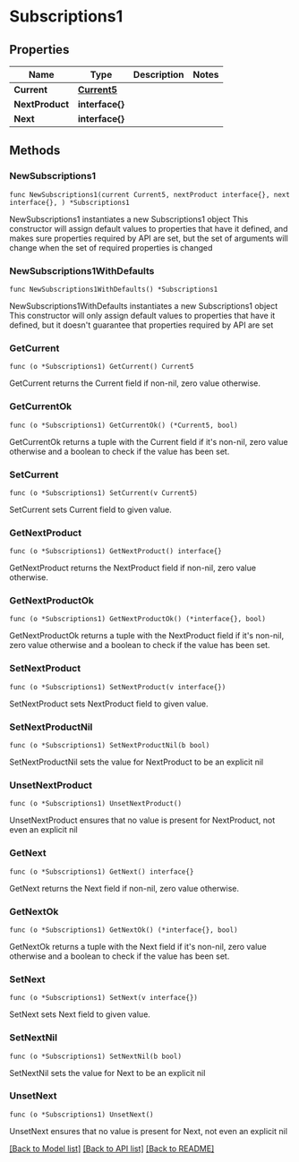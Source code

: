 # Subscriptions1

## Properties

Name | Type | Description | Notes
------------ | ------------- | ------------- | -------------
**Current** | [**Current5**](Current5.md) |  | 
**NextProduct** | **interface{}** |  | 
**Next** | **interface{}** |  | 

## Methods

### NewSubscriptions1

`func NewSubscriptions1(current Current5, nextProduct interface{}, next interface{}, ) *Subscriptions1`

NewSubscriptions1 instantiates a new Subscriptions1 object
This constructor will assign default values to properties that have it defined,
and makes sure properties required by API are set, but the set of arguments
will change when the set of required properties is changed

### NewSubscriptions1WithDefaults

`func NewSubscriptions1WithDefaults() *Subscriptions1`

NewSubscriptions1WithDefaults instantiates a new Subscriptions1 object
This constructor will only assign default values to properties that have it defined,
but it doesn't guarantee that properties required by API are set

### GetCurrent

`func (o *Subscriptions1) GetCurrent() Current5`

GetCurrent returns the Current field if non-nil, zero value otherwise.

### GetCurrentOk

`func (o *Subscriptions1) GetCurrentOk() (*Current5, bool)`

GetCurrentOk returns a tuple with the Current field if it's non-nil, zero value otherwise
and a boolean to check if the value has been set.

### SetCurrent

`func (o *Subscriptions1) SetCurrent(v Current5)`

SetCurrent sets Current field to given value.


### GetNextProduct

`func (o *Subscriptions1) GetNextProduct() interface{}`

GetNextProduct returns the NextProduct field if non-nil, zero value otherwise.

### GetNextProductOk

`func (o *Subscriptions1) GetNextProductOk() (*interface{}, bool)`

GetNextProductOk returns a tuple with the NextProduct field if it's non-nil, zero value otherwise
and a boolean to check if the value has been set.

### SetNextProduct

`func (o *Subscriptions1) SetNextProduct(v interface{})`

SetNextProduct sets NextProduct field to given value.


### SetNextProductNil

`func (o *Subscriptions1) SetNextProductNil(b bool)`

 SetNextProductNil sets the value for NextProduct to be an explicit nil

### UnsetNextProduct
`func (o *Subscriptions1) UnsetNextProduct()`

UnsetNextProduct ensures that no value is present for NextProduct, not even an explicit nil
### GetNext

`func (o *Subscriptions1) GetNext() interface{}`

GetNext returns the Next field if non-nil, zero value otherwise.

### GetNextOk

`func (o *Subscriptions1) GetNextOk() (*interface{}, bool)`

GetNextOk returns a tuple with the Next field if it's non-nil, zero value otherwise
and a boolean to check if the value has been set.

### SetNext

`func (o *Subscriptions1) SetNext(v interface{})`

SetNext sets Next field to given value.


### SetNextNil

`func (o *Subscriptions1) SetNextNil(b bool)`

 SetNextNil sets the value for Next to be an explicit nil

### UnsetNext
`func (o *Subscriptions1) UnsetNext()`

UnsetNext ensures that no value is present for Next, not even an explicit nil

[[Back to Model list]](../README.md#documentation-for-models) [[Back to API list]](../README.md#documentation-for-api-endpoints) [[Back to README]](../README.md)


